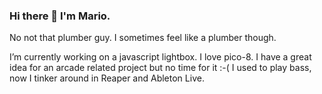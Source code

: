 ### Hi there 👋 I'm Mario.
No not that plumber guy. I sometimes feel like a plumber though.

I’m currently working on a javascript lightbox.
I love pico-8.
I have a great idea for an arcade related project but no time for it :-(
I used to play bass, now I tinker around in Reaper and Ableton Live.

<!--
**zothynine/zothynine** is a ✨ _special_ ✨ repository because its `README.md` (this file) appears on your GitHub profile.

Here are some ideas to get you started:

- 🔭 I’m currently working on ...
- 🌱 I’m currently learning ...
- 👯 I’m looking to collaborate on ...
- 🤔 I’m looking for help with ...
- 💬 Ask me about ...
- 📫 How to reach me: ...
- 😄 Pronouns: ...
- ⚡ Fun fact: ...
-->

